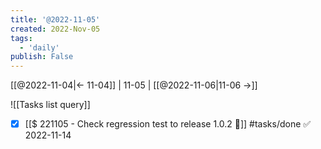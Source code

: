 ```yaml
---
title: '@2022-11-05'
created: 2022-Nov-05
tags:
  - 'daily'
publish: False
---
```


[[@2022-11-04|<- 11-04]] | 11-05 | [[@2022-11-06|11-06 ->]]

![[Tasks list query]]

- [x] [[$ 221105 - Check regression test to release 1.0.2 🔎]] #tasks/done ✅ 2022-11-14